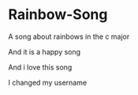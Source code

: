 # Rainbow-Song

A song about rainbows in the c major

And it is a happy song

And i love this song

I changed my username
